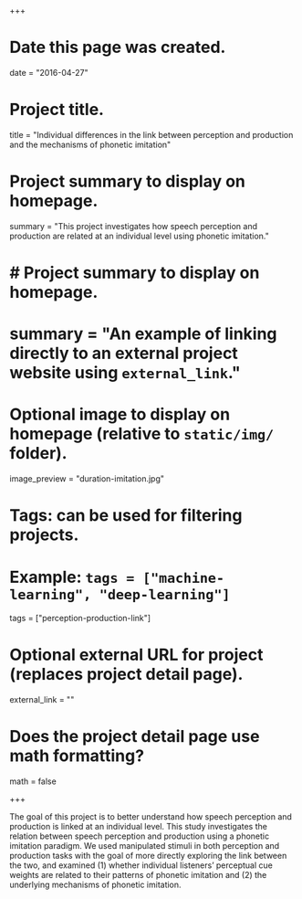 +++
# Date this page was created.
date = "2016-04-27"

# Project title.
title = "Individual differences in the link between perception and production and the mechanisms of phonetic imitation"

# Project summary to display on homepage.
summary = "This project investigates how speech perception and production are related at an individual level using phonetic imitation."

# # Project summary to display on homepage.
# summary = "An example of linking directly to an external project website using `external_link`."

# Optional image to display on homepage (relative to `static/img/` folder).
image_preview = "duration-imitation.jpg"

# Tags: can be used for filtering projects.
# Example: `tags = ["machine-learning", "deep-learning"]`
tags = ["perception-production-link"]

# Optional external URL for project (replaces project detail page).
external_link = ""

# Does the project detail page use math formatting?
math = false

+++

The goal of this project is to better understand how speech perception and production is linked at an individual level. This study investigates the relation between speech perception and production using a phonetic imitation paradigm. We used manipulated stimuli in both perception and production tasks with the goal of more directly exploring the link between the two, and examined (1) whether individual listeners’ perceptual cue weights are related to their patterns of phonetic imitation and (2) the underlying mechanisms of phonetic imitation.
